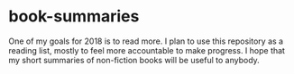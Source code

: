 # book-summaries
One of my goals for 2018 is to read more. I plan to use this repository as a reading list, mostly to feel more accountable to make progress. I hope that my short summaries of non-fiction books will be useful to anybody.
